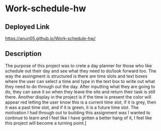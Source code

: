 # Work-schedule-hw

## Deployed Link
https://anun05.github.io/Work-schedule-hw/


## Description
The purpose of this project was to crete a day planner for those who like schedule out their day and see what they need to do/look forward too. The way the assingment is structured is there are time slots and text boxes where the user can select a time and type in the text box to write out what they need to do through out the day. After inputting what they are going to do, they can save it so when they leave the site and return their task is still there. Another display in the project is if the time is present the color will appear red letting the user know this is a current time slot, if it is grey, then it was a past time slot, and if it is green, it is a future time slot. The motivation I had through out to building this assignment was I wanted to continue to learn and I feel like I have gotten a better hang of it, I feel like this project will become a turning point.[

